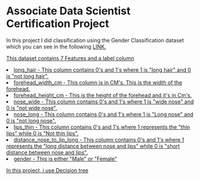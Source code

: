 # Associate Data Scientist Certification Project
In this project I did classification using the Gender Classification dataset which you can see in the following <a href=https://www.kaggle.com/datasets/elakiricoder/gender-classification-dataset/data)> LINK.


This dataset contains 7 Features and a label column 
<or>
  <li>long_hair - This column contains 0's and 1's where 1 is "long hair" and 0 is "not long hair".</li>
  <li>forehead_width_cm - This column is in CM's. This is the width of the forehead.</li>
  <li>forehead_height_cm - This is the height of the forehead and it's in Cm's.</li>
  <li>nose_wide - This column contains 0's and 1's where 1 is "wide nose" and 0 is "not wide nose".</li>
  <li>nose_long - This column contains 0's and 1's where 1 is "Long nose" and 0 is "not long nose".</li>
  <li>lips_thin - This column contains 0's and 1's where 1 represents the "thin lips" while 0 is "Not thin lips".</li>
  <li>distance_nose_to_lip_long - This column contains 0's and 1's where 1 represents the "long distance between nose and lips" while 0 is "short distance between nose and lips".</li>
  <li>gender - This is either "Male" or "Female"</li>
</or>

In this project, i use Decision tree
